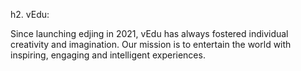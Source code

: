 h2. vEdu:

Since launching edjing in 2021, vEdu has always fostered individual creativity and imagination. Our mission is to entertain the world with inspiring, engaging and intelligent experiences.
